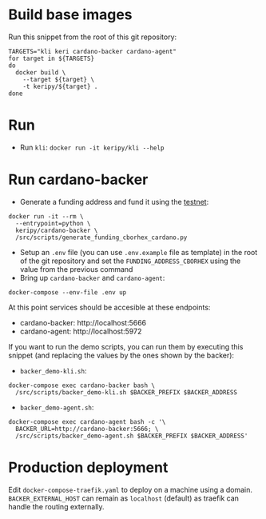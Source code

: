 # Build base images

Run this snippet from the root of this git repository:

```
TARGETS="kli keri cardano-backer cardano-agent"
for target in ${TARGETS}
do
  docker build \
    --target ${target} \
    -t keripy/${target} .
done
```

# Run 

* Run `kli`:
`docker run -it keripy/kli --help`

# Run cardano-backer

* Generate a funding address and fund it using the [testnet](https://docs.cardano.org/cardano-testnet/tools/faucet):
```
docker run -it --rm \
  --entrypoint=python \
  keripy/cardano-backer \
  /src/scripts/generate_funding_cborhex_cardano.py
```
* Setup an `.env` file (you can use `.env.example` file as template) in the root of the git repository and set the `FUNDING_ADDRESS_CBORHEX` using the value from the previous command
* Bring up `cardano-backer` and `cardano-agent`:
```
docker-compose --env-file .env up
```

At this point services should be accesible at these endpoints:

- cardano-backer: http://localhost:5666
- cardano-agent: http://localhost:5972

If you want to run the demo scripts, you can run them by executing this snippet (and replacing the values by the ones shown by the backer):
* `backer_demo-kli.sh`:
```
docker-compose exec cardano-backer bash \
  /src/scripts/backer_demo-kli.sh $BACKER_PREFIX $BACKER_ADDRESS
```
* `backer_demo-agent.sh`:
```
docker-compose exec cardano-agent bash -c '\
  BACKER_URL=http://cardano-backer:5666; \
  /src/scripts/backer_demo-agent.sh $BACKER_PREFIX $BACKER_ADDRESS'
```

# Production deployment

Edit `docker-compose-traefik.yaml` to deploy on a machine using a domain.
`BACKER_EXTERNAL_HOST` can remain as `localhost` (default) as traefik can handle the routing externally.
